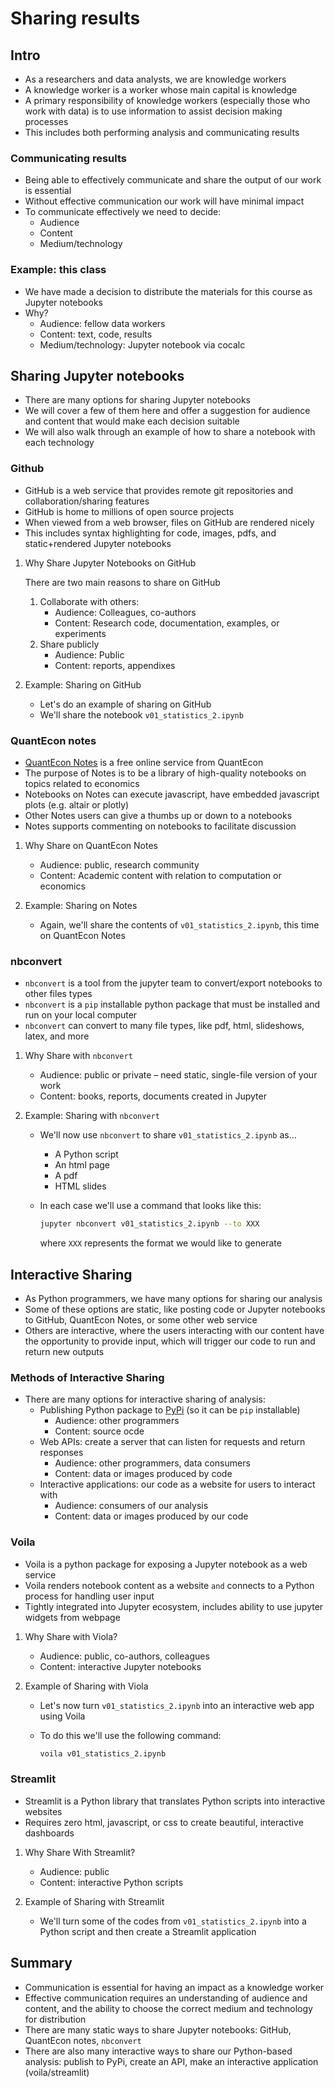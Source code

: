 # Sharing results

## Intro

-   As a researchers and data analysts, we are knowledge workers
-   A knowledge worker is a worker whose main capital is knowledge
-   A primary responsibility of knowledge workers (especially those who
    work with data) is to use information to assist decision making
    processes
-   This includes both performing analysis and communicating results

### Communicating results

-   Being able to effectively communicate and share the output of our
    work is essential
-   Without effective communication our work will have minimal impact
-   To communicate effectively we need to decide:
    -   Audience
    -   Content
    -   Medium/technology

### Example: this class

-   We have made a decision to distribute the materials for this course
    as Jupyter notebooks
-   Why?
    -   Audience: fellow data workers
    -   Content: text, code, results
    -   Medium/technology: Jupyter notebook via cocalc

## Sharing Jupyter notebooks

-   There are many options for sharing Jupyter notebooks
-   We will cover a few of them here and offer a suggestion for audience
    and content that would make each decision suitable
-   We will also walk through an example of how to share a notebook with
    each technology

### Github

-   GitHub is a web service that provides remote git repositories and
    collaboration/sharing features
-   GitHub is home to millions of open source projects
-   When viewed from a web browser, files on GitHub are rendered nicely
-   This includes syntax highlighting for code, images, pdfs, and
    static+rendered Jupyter notebooks

1.  Why Share Jupyter Notebooks on GitHub

    There are two main reasons to share on GitHub

    1.  Collaborate with others:
        -   Audience: Colleagues, co-authors
        -   Content: Research code, documentation, examples, or
            experiments
    2.  Share publicly
        -   Audience: Public
        -   Content: reports, appendixes

2.  Example: Sharing on GitHub

    -   Let's do an example of sharing on GitHub
    -   We'll share the notebook `v01_statistics_2.ipynb`

### QuantEcon notes

-   [QuantEcon Notes](https://notes.quantecon.org/) is a free online
    service from QuantEcon
-   The purpose of Notes is to be a library of high-quality notebooks on
    topics related to economics
-   Notebooks on Notes can execute javascript, have embedded javascript
    plots (e.g. altair or plotly)
-   Other Notes users can give a thumbs up or down to a notebooks
-   Notes supports commenting on notebooks to facilitate discussion

1.  Why Share on QuantEcon Notes

    -   Audience: public, research community
    -   Content: Academic content with relation to computation or
        economics

2.  Example: Sharing on Notes

    -   Again, we'll share the contents of `v01_statistics_2.ipynb`,
        this time on QuantEcon Notes

### nbconvert

-   `nbconvert` is a tool from the jupyter team to convert/export
    notebooks to other files types
-   `nbconvert` is a `pip` installable python package that must be
    installed and run on your local computer
-   `nbconvert` can convert to many file types, like pdf, html,
    slideshows, latex, and more

1.  Why Share with `nbconvert`

    -   Audience: public or private – need static, single-file version
        of your work
    -   Content: books, reports, documents created in Jupyter

2.  Example: Sharing with `nbconvert`

    -   We'll now use `nbconvert` to share `v01_statistics_2.ipynb` as…

        -   A Python script
        -   An html page
        -   A pdf
        -   HTML slides

    -   In each case we'll use a command that looks like this:

        ``` bash
        jupyter nbconvert v01_statistics_2.ipynb --to XXX
        ```

        where `XXX` represents the format we would like to generate

## Interactive Sharing

-   As Python programmers, we have many options for sharing our analysis
-   Some of these options are static, like posting code or Jupyter
    notebooks to GitHub, QuantEcon Notes, or some other web service
-   Others are interactive, where the users interacting with our content
    have the opportunity to provide input, which will trigger our code
    to run and return new outputs

### Methods of Interactive Sharing

-   There are many options for interactive sharing of analysis:
    -   Publishing Python package to [PyPi](https://pypi.org/) (so it
        can be `pip` installable)
        -   Audience: other programmers
        -   Content: source ocde
    -   Web APIs: create a server that can listen for requests and
        return responses
        -   Audience: other programmers, data consumers
        -   Content: data or images produced by code
    -   Interactive applications: our code as a website for users to
        interact with
        -   Audience: consumers of our analysis
        -   Content: data or images produced by our code

### Voila

-   Voila is a python package for exposing a Jupyter notebook as a web
    service
-   Voila renders notebook content as a website `and` connects to a
    Python process for handling user input
-   Tightly integrated into Jupyter ecosystem, includes ability to use
    jupyter widgets from webpage

1.  Why Share with Viola?

    -   Audience: public, co-authors, colleagues
    -   Content: interactive Jupyter notebooks

2.  Example of Sharing with Viola

    -   Let's now turn `v01_statistics_2.ipynb` into an interactive web
        app using Voila

    -   To do this we'll use the following command:

        ``` bash
        voila v01_statistics_2.ipynb
        ```

### Streamlit

-   Streamlit is a Python library that translates Python scripts into
    interactive websites
-   Requires zero html, javascript, or css to create beautiful,
    interactive dashboards

1.  Why Share With Streamlit?

    -   Audience: public
    -   Content: interactive Python scripts

2.  Example of Sharing with Streamlit

    -   We'll turn some of the codes from `v01_statistics_2.ipynb` into
        a Python script and then create a Streamlit application

## Summary

-   Communication is essential for having an impact as a knowledge
    worker
-   Effective communication requires an understanding of audience and
    content, and the ability to choose the correct medium and technology
    for distribution
-   There are many static ways to share Jupyter notebooks: GitHub,
    QuantEcon notes, `nbconvert`
-   There are also many interactive ways to share our Python-based
    analysis: publish to PyPi, create an API, make an interactive
    application (voila/streamlit)

